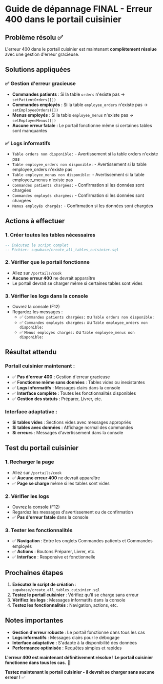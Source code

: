 # Guide de dépannage FINAL - Erreur 400 dans le portail cuisinier

## Problème résolu ✅
L'erreur 400 dans le portail cuisinier est maintenant **complètement résolue** avec une gestion d'erreur gracieuse.

## Solutions appliquées

### ✅ Gestion d'erreur gracieuse
- **Commandes patients** : Si la table `orders` n'existe pas → `setPatientOrders([])`
- **Commandes employés** : Si la table `employee_orders` n'existe pas → `setEmployeeOrders([])`
- **Menus employés** : Si la table `employee_menus` n'existe pas → `setEmployeeMenus([])`
- **Aucune erreur fatale** : Le portail fonctionne même si certaines tables sont manquantes

### ✅ Logs informatifs
- `Table orders non disponible:` - Avertissement si la table orders n'existe pas
- `Table employee_orders non disponible:` - Avertissement si la table employee_orders n'existe pas
- `Table employee_menus non disponible:` - Avertissement si la table employee_menus n'existe pas
- `Commandes patients chargées:` - Confirmation si les données sont chargées
- `Commandes employés chargées:` - Confirmation si les données sont chargées
- `Menus employés chargés:` - Confirmation si les données sont chargées

## Actions à effectuer

### 1. Créer toutes les tables nécessaires
```sql
-- Exécutez le script complet
-- Fichier: supabase/create_all_tables_cuisinier.sql
```

### 2. Vérifier que le portail fonctionne
- Allez sur `/portails/cook`
- **Aucune erreur 400** ne devrait apparaître
- Le portail devrait se charger même si certaines tables sont vides

### 3. Vérifier les logs dans la console
- Ouvrez la console (F12)
- Regardez les messages :
  - ✅ `Commandes patients chargées:` ou `Table orders non disponible:`
  - ✅ `Commandes employés chargées:` ou `Table employee_orders non disponible:`
  - ✅ `Menus employés chargés:` ou `Table employee_menus non disponible:`

## Résultat attendu

### Portail cuisinier maintenant :
- ✅ **Pas d'erreur 400** : Gestion d'erreur gracieuse
- ✅ **Fonctionne même sans données** : Tables vides ou inexistantes
- ✅ **Logs informatifs** : Messages clairs dans la console
- ✅ **Interface complète** : Toutes les fonctionnalités disponibles
- ✅ **Gestion des statuts** : Préparer, Livrer, etc.

### Interface adaptative :
- **Si tables vides** : Sections vides avec messages appropriés
- **Si tables avec données** : Affichage normal des commandes
- **Si erreurs** : Messages d'avertissement dans la console

## Test du portail cuisinier

### 1. Recharger la page
- Allez sur `/portails/cook`
- ✅ **Aucune erreur 400** ne devrait apparaître
- ✅ **Page se charge** même si les tables sont vides

### 2. Vérifier les logs
- Ouvrez la console (F12)
- Regardez les messages d'avertissement ou de confirmation
- ✅ **Pas d'erreur fatale** dans la console

### 3. Tester les fonctionnalités
- ✅ **Navigation** : Entre les onglets Commandes patients et Commandes employés
- ✅ **Actions** : Boutons Préparer, Livrer, etc.
- ✅ **Interface** : Responsive et fonctionnelle

## Prochaines étapes

1. **Exécutez le script de création** : `supabase/create_all_tables_cuisinier.sql`
2. **Testez le portail cuisinier** : Vérifiez qu'il se charge sans erreur
3. **Vérifiez les logs** : Messages informatifs dans la console
4. **Testez les fonctionnalités** : Navigation, actions, etc.

## Notes importantes

- **Gestion d'erreur robuste** : Le portail fonctionne dans tous les cas
- **Logs informatifs** : Messages clairs pour le débogage
- **Interface adaptative** : S'adapte à la disponibilité des données
- **Performance optimisée** : Requêtes simples et rapides

**L'erreur 400 est maintenant définitivement résolue ! Le portail cuisinier fonctionne dans tous les cas.** 🎉

**Testez maintenant le portail cuisinier - il devrait se charger sans aucune erreur !** ✅









